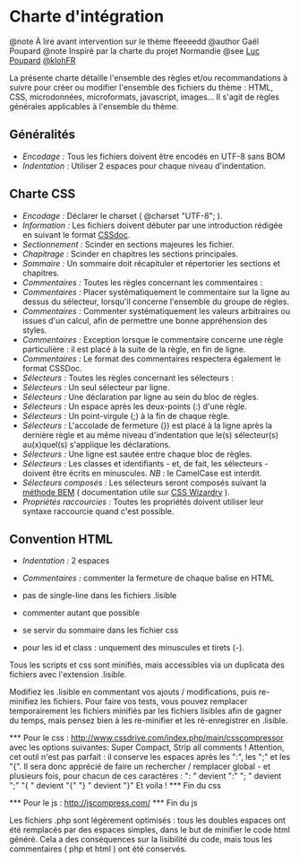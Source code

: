 Charte d'intégration
====================

@note À lire avant intervention sur le thème ffeeeedd
@author Gaël Poupard
@note Inspiré par la charte du projet Normandie
@see [Luc Poupard](http://www.kloh.fr) [@klohFR](https://twitter.com/klohFR)

La présente charte détaille l'ensemble des règles et/ou recommandations à suivre pour créer ou modifier l'ensemble des fichiers du thème : HTML, CSS, microdonnées, microformats, javascript, images… Il s'agit de règles générales applicables à l'ensemble du thème.

Généralités
-----------

* *Encodage :* Tous les fichiers doivent être encodés en UTF-8 sans BOM
* *Indentation :* Utiliser 2 espaces pour chaque niveau d'indentation.


Charte CSS
----------

* *Encodage :* Déclarer le charset ( @charset "UTF-8"; ).
* *Information :* Les fichiers doivent débuter par une introduction rédigée en suivant le format [CSSdoc](http://cssdoc.net/).
* *Sectionnement :* Scinder en sections majeures les fichier.
* *Chapitrage :* Scinder en chapitres les sections principales.
* *Sommaire :* Un sommaire doit récapituler et répertorier les sections et chapitres.
* *Commentaires :* Toutes les règles concernant les commentaires :
 * *Commentaires :* Placer systématiquement le commentaire sur la ligne au dessus du sélecteur, lorsqu'il concerne l'ensemble du groupe de règles.
 * *Commentaires :* Commenter systématiquement les valeurs arbitraires ou issues d'un calcul, afin de permettre une bonne appréhension des styles.
 * *Commentaires :* Exception lorsque le commentaire concerne une règle particulière : il est placé à la suite de la règle, en fin de ligne.
 * *Commentaires :* Le format des commentaires respectera également le format CSSDoc.
* *Sélecteurs :* Toutes les règles concernant les sélecteurs :
 * *Sélecteurs :* Un seul sélecteur par ligne.
 * *Sélecteurs :* Une déclaration par ligne au sein du bloc de règles.
 * *Sélecteurs :* Un espace après les deux-points (:) d'une règle.
 * *Sélecteurs :* Un point-virgule (;) à la fin de chaque règle.
 * *Sélecteurs :* L'accolade de fermeture (}) est placé à la ligne après la dernière règle et au même niveau d'indentation que le(s) sélecteur(s) au(x)quel(s) s'applique les déclarations.
 * *Sélecteurs :* Une ligne est sautée entre chaque bloc de règles.
 * *Sélecteurs :* Les classes et identifiants - et, de fait, les sélecteurs - doivent être écrits en minuscules. *NB :* le CamelCase est interdit.
 * *Sélecteurs composés :* Les sélecteurs seront composés suivant la [méthode BEM](http://bem.info/method/) ( documentation utile sur [CSS Wizardry](http://csswizardry.com/2013/01/mindbemding-getting-your-head-round-bem-syntax/) ).
* *Propriétés raccourcies :* Toutes les propriétés doivent utiliser leur syntaxe raccourcie quand c'est possible.



Convention HTML
--------------

* *Indentation :* 2 espaces
* *Commentaires :* commenter la fermeture de chaque balise en HTML


 * pas de single-line dans les fichiers .lisible

 * commenter autant que possible
 * se servir du sommaire dans les fichier css
 * pour les id et class : unquement des minuscules et tirets (-).

Tous les scripts et css sont minifiés, mais accessibles via un duplicata des fichiers avec l'extension .lisible.

Modifiez les .lisible en commentant vos ajouts / modifications, puis re-minifiez les fichiers.
Pour faire vos tests, vous pouvez remplacer temporairement les fichiers minifiés par les fichiers lisibles afin de gagner du temps, mais pensez bien à les re-minifier et
les ré-enregistrer en .lisible.

*** Pour le css :
            http://www.cssdrive.com/index.php/main/csscompressor
            avec les options suivantes: Super Compact, Strip all comments
          ! Attention, cet outil n'est pas parfait : il conserve les espaces après les ":", les ";" et les "{".
                Il sera donc apprécié de faire un rechercher / remplacer global - et plusieurs fois, pour chacun de ces caractères :
                ": " devient ":"
                "; " devient ";"
                "{ " devient "{"
                "} " devient "}"
                Et voila !
*** Fin du css

*** Pour le js :
            http://jscompress.com/
*** Fin du js

Les fichiers .php sont légèrement optimisés : tous les doubles espaces ont été remplacés par des espaces simples, dans le but de minifier le code html généré.
Cela a des conséquences sur la lisibilité du code, mais tous les commentaires ( php et html ) ont été conservés.
